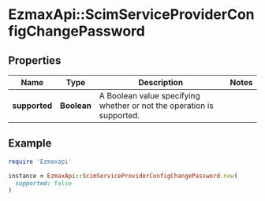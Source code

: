# EzmaxApi::ScimServiceProviderConfigChangePassword

## Properties

| Name | Type | Description | Notes |
| ---- | ---- | ----------- | ----- |
| **supported** | **Boolean** | A Boolean value specifying whether or not the operation is supported. |  |

## Example

```ruby
require 'Ezmaxapi'

instance = EzmaxApi::ScimServiceProviderConfigChangePassword.new(
  supported: false
)
```

